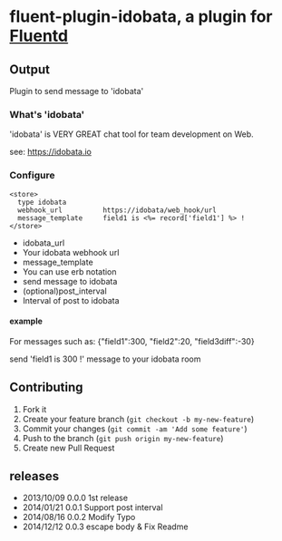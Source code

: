 # fluent-plugin-idobata, a plugin for [Fluentd](http://fluentd.org)

## Output

Plugin to send message to 'idobata'

### What's 'idobata'

'idobata' is VERY GREAT chat tool for team development on Web.

see: https://idobata.io

### Configure

````
<store>
  type idobata
  webhook_url          https://idobata/web_hook/url
  message_template     field1 is <%= record['field1'] %> !
</store>
````

- idobata_url
 - Your idobata webhook url
- message_template
 - You can use erb notation
 - send message to idobata
- (optional)post_interval
 - Interval of post to idobata

#### example

For messages such as: {"field1":300, "field2":20, "field3diff":-30}

send 'field1 is 300 !' message to your idobata room

## Contributing

1. Fork it
2. Create your feature branch (`git checkout -b my-new-feature`)
3. Commit your changes (`git commit -am 'Add some feature'`)
4. Push to the branch (`git push origin my-new-feature`)
5. Create new Pull Request

## releases

- 2013/10/09 0.0.0 1st release
- 2014/01/21 0.0.1 Support post interval
- 2014/08/16 0.0.2 Modify Typo
- 2014/12/12 0.0.3 escape body & Fix Readme
